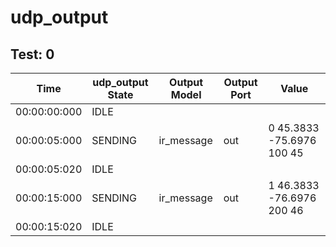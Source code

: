 # udp_output
## Test: 0
| Time         | udp_output State   | Output Model   | Output Port   | Value                     |
|--------------|--------------------|----------------|---------------|---------------------------|
| 00:00:00:000 | IDLE               |                |               |                           |
| 00:00:05:000 | SENDING            | ir_message     | out           | 0 45.3833 -75.6976 100 45 |
| 00:00:05:020 | IDLE               |                |               |                           |
| 00:00:15:000 | SENDING            | ir_message     | out           | 1 46.3833 -76.6976 200 46 |
| 00:00:15:020 | IDLE               |                |               |                           |

